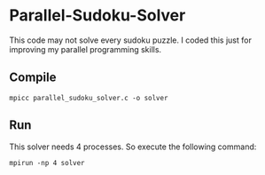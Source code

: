 # Parallel-Sudoku-Solver

This code may not solve every sudoku puzzle. 
I coded this just for improving my parallel programming skills. 

Compile
--------
`mpicc parallel_sudoku_solver.c -o solver`

Run
---
This solver needs 4 processes. So execute the following command:

`mpirun -np 4 solver`
